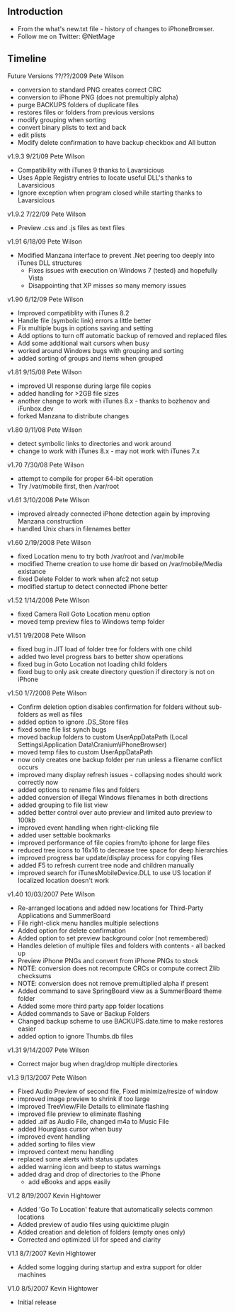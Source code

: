 ## Introduction ##
  * From the what's new.txt file - history of changes to iPhoneBrowser.
  * Follow me on Twitter: @NetMage

## Timeline ##
Future Versions	??/??/2009	Pete Wilson
  * conversion to standard PNG creates correct CRC
  * conversion to iPhone PNG (does not premultiply alpha)
  * purge BACKUPS folders of duplicate files
  * restores files or folders from previous versions
  * modify grouping when sorting
  * convert binary plists to text and back
  * edit plists
  * Modify delete confirmation to have backup checkbox and All button

v1.9.3 9/21/09 Pete Wilson
  * Compatibility with iTunes 9 thanks to Lavarsicious
  * Uses Apple Registry entries to locate useful DLL's thanks to Lavarsicious
  * Ignore exception when program closed while starting thanks to Lavarsicious

v1.9.2 7/22/09 Pete Wilson
  * Preview .css and .js files as text files

v1.91  6/18/09 Pete Wilson
  * Modified Manzana interface to prevent .Net peering too deeply into iTunes DLL structures
    * Fixes issues with execution on Windows 7 (tested) and hopefully Vista
    * Disappointing that XP misses so many memory issues

v1.90  6/12/09 Pete Wilson
  * Improved compatiblity with iTunes 8.2
  * Handle file (symbolic link) errors a little better
  * Fix multiple bugs in options saving and setting
  * Add options to turn off automatic backup of removed and replaced files
  * Add some additional wait cursors when busy
  * worked around Windows bugs with grouping and sorting
  * added sorting of groups and items when grouped

v1.81   9/15/08 Pete Wilson
  * improved UI response during large file copies
  * added handling for >2GB file sizes
  * another change to work with iTunes 8.x - thanks to bozhenov and iFunbox.dev
  * forked Manzana to distribute changes

v1.80   9/11/08 Pete Wilson
  * detect symbolic links to directories and work around
  * change to work with iTunes 8.x - may not work with iTunes 7.x

v1.70   7/30/08 Pete Wilson
  * attempt to compile for proper 64-bit operation
  * Try /var/mobile first, then /var/root

v1.61   3/10/2008 Pete Wilson
  * improved already connected iPhone detection again by improving Manzana construction
  * handled Unix chars in filenames better

v1.60   2/19/2008 Pete Wilson
  * fixed Location menu to try both /var/root and /var/mobile
  * modified Theme creation to use home dir based on /var/mobile/Media existance
  * fixed Delete Folder to work when afc2 not setup
  * modified startup to detect connected iPhone better

v1.52   1/14/2008 Pete Wilson
  * fixed Camera Roll Goto Location menu option
  * moved temp preview files to Windows temp folder

v1.51   1/9/2008 Pete Wilson
  * fixed bug in JIT load of folder tree for folders with one child
  * added two level progress bars to better show operations
  * fixed bug in Goto Location not loading child folders
  * fixed bug to only ask create directory question if directory is not on iPhone

v1.50	1/7/2008 Pete Wilson
  * Confirm deletion option disables confirmation for folders without sub-folders as well as files
  * added option to ignore .DS\_Store files
  * fixed some file list synch bugs
  * moved backup folders to custom UserAppDataPath (Local Settings\Application Data\Cranium\iPhoneBrowser)
  * moved temp files to custom UserAppDataPath
  * now only creates one backup folder per run unless a filename conflict occurs
  * improved many display refresh issues - collapsing nodes should work correctly now
  * added options to rename files and folders
  * added conversion of illegal Windows filenames in both directions
  * added grouping to file list view
  * added better control over auto preview and limited auto preview to 100kb
  * improved event handling when right-clicking file
  * added user settable bookmarks
  * improved performance of file copies from/to iphone for large files
  * reduced tree icons to 16x16 to decrease tree space for deep hierarchies
  * improved progress bar update/display process for copying files
  * added F5 to refresh current tree node and children manually
  * improved search for iTunesMobileDevice.DLL to use US location if localized location doesn't work

v1.40	10/03/2007	Pete Wilson
  * Re-arranged locations and added new locations for Third-Party Applications and SummerBoard
  * File right-click menu handles multiple selections
  * Added option for delete confirmation
  * Added option to set preview background color (not remembered)
  * Handles deletion of multiple files and folders with contents - all backed up
  * Preview iPhone PNGs and convert from iPhone PNGs to stock
  * NOTE: conversion does not recompute CRCs or compute correct Zlib checksums
  * NOTE: conversion does not remove premultiplied alpha if present
  * Added command to save SpringBoard view as a SummerBoard theme folder
  * Added some more third party app folder locations
  * Added commands to Save or Backup Folders
  * Changed backup scheme to use BACKUPS.date.time to make restores easier
  * added option to ignore Thumbs.db files

v1.31	9/14/2007	Pete Wilson
  * Correct major bug when drag/drop multiple directories

v1.3	9/13/2007	Pete Wilson
  * Fixed Audio Preview of second file, Fixed minimize/resize of window
  * improved image preview to shrink if too large
  * improved TreeView/File Details to eliminate flashing
  * improved file preview to eliminate flashing
  * added .aif as Audio File, changed m4a to Music File
  * added Hourglass cursor when busy
  * improved event handling
  * added sorting to files view
  * improved context menu handling
  * replaced some alerts with status updates
  * added warning icon and beep to status warnings
  * added drag and drop of directories to the iPhone
    * add eBooks and apps easily

V1.2	8/19/2007	Kevin Hightower
  * Added 'Go To Location' feature that automatically selects common locations
  * Added preview of audio files using quicktime plugin
  * Added creation and deletion of folders (empty ones only)
  * Corrected and optimized UI for speed and clarity

V1.1	8/7/2007 	Kevin Hightower
  * Added some logging during startup and extra support for older machines

V1.0 	8/5/2007 	Kevin Hightower
  * Initial release